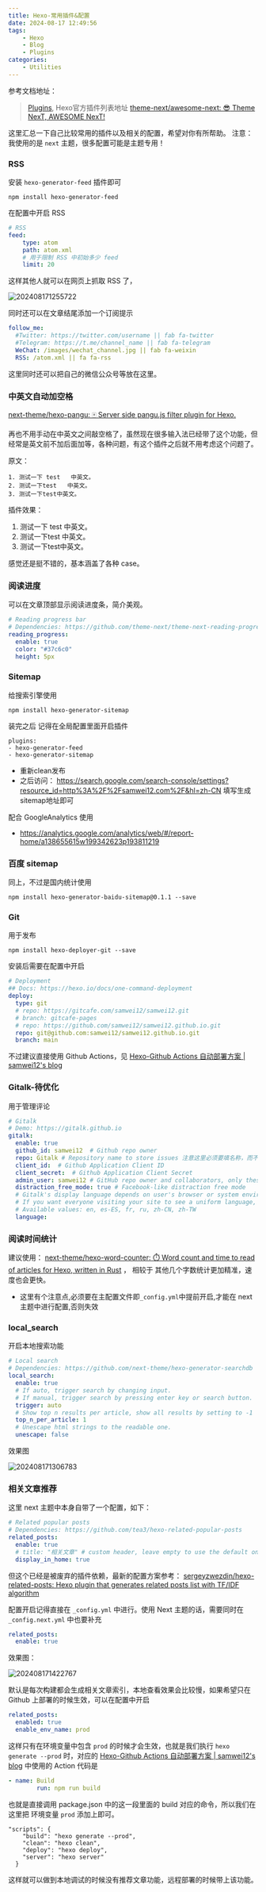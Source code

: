 ```yaml
---
title: Hexo-常用插件&配置
date: 2024-08-17 12:49:56
tags:
    - Hexo
    - Blog
    - Plugins
categories:
    - Utilities
---
```



参考文档地址：

> [Plugins](https://github.com/hexojs/hexo/wiki/Plugins), Hexo官方插件列表地址
> [theme-next/awesome-next: :sunglasses: Theme NexT, AWESOME NexT!](https://github.com/theme-next/awesome-next?tab=readme-ov-file)

这里汇总一下自己比较常用的插件以及相关的配置，希望对你有所帮助。
注意： 我使用的是 `next` 主题，很多配置可能是主题专用！

<!-- more -->

###  RSS

安装 `hexo-generator-feed` 插件即可

`npm install hexo-generator-feed`

在配置中开启 RSS

```yaml
# RSS
feed:
    type: atom
    path: atom.xml
    # 用于限制 RSS 中初始多少 feed
    limit: 20
```

这样其他人就可以在网页上抓取 RSS 了，

![202408171255722](https://learner.oss-cn-hangzhou.aliyuncs.com/img/202408171255722.png)

同时还可以在文章结尾添加一个订阅提示

```yaml
follow_me:
  #Twitter: https://twitter.com/username || fab fa-twitter
  #Telegram: https://t.me/channel_name || fab fa-telegram
  WeChat: /images/wechat_channel.jpg || fab fa-weixin
  RSS: /atom.xml || fa fa-rss
```

这里同时还可以把自己的微信公众号等放在这里。

### 中英文自动加空格

[next-theme/hexo-pangu: 🀄️ Server side pangu.js filter plugin for Hexo.](https://github.com/next-theme/hexo-pangu)

再也不用手动在中英文之间敲空格了，虽然现在很多输入法已经带了这个功能，但经常是英文前不加后面加等，各种问题，有这个插件之后就不用考虑这个问题了。

原文：

```
1. 测试一下 test   中英文。
2. 测试一下test   中英文。
3. 测试一下test中英文。
```

插件效果：

1. 测试一下 test   中英文。
2. 测试一下test   中英文。
3. 测试一下test中英文。

感觉还是挺不错的，基本涵盖了各种 case。

### 阅读进度

可以在文章顶部显示阅读进度条，简介美观。

```yaml
# Reading progress bar
# Dependencies: https://github.com/theme-next/theme-next-reading-progress
reading_progress:
  enable: true
  color: "#37c6c0"
  height: 5px
```

### Sitemap 

给搜索引擎使用

```
npm install hexo-generator-sitemap
```

装完之后 记得在全局配置里面开启插件

```
plugins:
- hexo-generator-feed
- hexo-generator-sitemap
```

* 重新clean发布
* 之后访问： https://search.google.com/search-console/settings?resource_id=http%3A%2F%2Fsamwei12.com%2F&hl=zh-CN 填写生成sitemap地址即可

配合  GoogleAnalytics 使用

* https://analytics.google.com/analytics/web/#/report-home/a138655615w199342623p193811219

### 百度 sitemap

同上，不过是国内统计使用

```
npm install hexo-generator-baidu-sitemap@0.1.1 --save
```

### Git

用于发布

```
npm install hexo-deployer-git --save
```

安装后需要在配置中开启

```yaml
# Deployment
## Docs: https://hexo.io/docs/one-command-deployment
deploy:
  type: git
  # repo: https://gitcafe.com/samwei12/samwei12.git
  # branch: gitcafe-pages
  # repo: https://github.com/samwei12/samwei12.github.io.git
  repo: git@github.com:samwei12/samwei12.github.io.git
  branch: main
```

不过建议直接使用 Github Actions，见 [Hexo-Github Actions 自动部署方案 | samwei12's blog](https://blog.samwei12.cn/2024/08/17/Utilities/Writing/Hexo-Github-%E8%87%AA%E5%8A%A8%E9%83%A8%E7%BD%B2%E6%96%B9%E6%A1%88/)

### Gitalk-待优化

用于管理评论

```yaml
# Gitalk
# Demo: https://gitalk.github.io
gitalk:
  enable: true
  github_id: samwei12  # Github repo owner
  repo: Gitalk # Repository name to store issues 注意这里必须要填名称，而不是链接
  client_id:  # Github Application Client ID
  client_secret:  # Github Application Client Secret
  admin_user: samwei12 # GitHub repo owner and collaborators, only these guys can initialize github issues 这里填名称即可，可以是数组
  distraction_free_mode: true # Facebook-like distraction free mode
  # Gitalk's display language depends on user's browser or system environment
  # If you want everyone visiting your site to see a uniform language, you can set a force language value
  # Available values: en, es-ES, fr, ru, zh-CN, zh-TW
  language:
```

### 阅读时间统计

建议使用： [next-theme/hexo-word-counter: ⏱️ Word count and time to read of articles for Hexo, written in Rust](https://github.com/next-theme/hexo-word-counter) ， 相较于 其他几个字数统计更加精准，速度也会更快。


* 这里有个注意点,必须要在主配置文件即`_config.yml`中提前开启,才能在 next 主题中进行配置,否则失效

### local_search

开启本地搜索功能

```yaml
# Local search
# Dependencies: https://github.com/next-theme/hexo-generator-searchdb
local_search:
  enable: true
  # If auto, trigger search by changing input.
  # If manual, trigger search by pressing enter key or search button.
  trigger: auto
  # Show top n results per article, show all results by setting to -1
  top_n_per_article: 1
  # Unescape html strings to the readable one.
  unescape: false
```

效果图

![202408171306783](https://learner.oss-cn-hangzhou.aliyuncs.com/img/202408171306783.png)


### 相关文章推荐

这里 next 主题中本身自带了一个配置，如下：

```yaml
# Related popular posts
# Dependencies: https://github.com/tea3/hexo-related-popular-posts
related_posts:
  enable: true
  # title: "相关文章" # custom header, leave empty to use the default one
  display_in_home: true
```

但这个已经是被废弃的插件依赖，最新的配置方案参考： [sergeyzwezdin/hexo-related-posts: Hexo plugin that generates related posts list with TF/IDF algorithm](https://github.com/sergeyzwezdin/hexo-related-posts)

配置开启记得直接在 `_config.yml` 中进行。使用 Next 主题的话，需要同时在 `_config.next.yml` 中也要补充 

```yaml
related_posts:
  enable: true
```

效果图：

![202408171422767](https://learner.oss-cn-hangzhou.aliyuncs.com/img/202408171422767.png)

默认是每次构建都会生成相关文章索引，本地查看效果会比较慢，如果希望只在 Github 上部署的时候生效，可以在配置中开启

```yaml
related_posts:
  enabled: true
  enable_env_name: prod
```

这样只有在环境变量中包含 `prod` 的时候才会生效，也就是我们执行 `hexo generate --prod` 时，对应的 [Hexo-Github Actions 自动部署方案 | samwei12's blog](https://blog.samwei12.cn/2024/08/17/Utilities/Writing/Hexo-Github-%E8%87%AA%E5%8A%A8%E9%83%A8%E7%BD%B2%E6%96%B9%E6%A1%88/) 中使用的 Action 代码是

```yaml
- name: Build
        run: npm run build
```

也就是直接调用 package.json 中的这一段里面的 build 对应的命令，所以我们在这里把 环境变量 `prod` 添加上即可。

```
"scripts": {
    "build": "hexo generate --prod",
    "clean": "hexo clean",
    "deploy": "hexo deploy",
    "server": "hexo server"
  }
```

这样就可以做到本地调试的时候没有推荐文章功能，远程部署的时候带上该功能。
